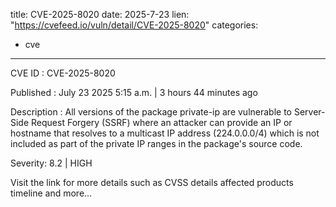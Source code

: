  
title: CVE-2025-8020
date: 2025-7-23
lien: "https://cvefeed.io/vuln/detail/CVE-2025-8020"
categories:
  - cve
---

CVE ID : CVE-2025-8020

Published :  July 23
2025
5:15 a.m. | 3 hours
44 minutes ago

Description : All versions of the package private-ip are vulnerable to Server-Side Request Forgery (SSRF) where an attacker can provide an IP or hostname that resolves to a multicast IP address (224.0.0.0/4) which is not included as part of the private IP ranges in the package's source code.

Severity: 8.2 | HIGH

Visit the link for more details
such as CVSS details
affected products
timeline
and more...
